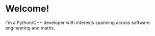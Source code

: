 Welcome!
======
I'm a Python/C++ developer with interests spanning across software engineering and maths.
